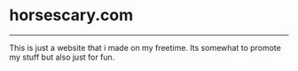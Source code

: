 # horsescary.com 
---
This is just a website that i made on my freetime. Its somewhat to promote my stuff but also just for fun.
